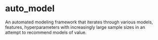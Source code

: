 # auto_model
An automated modeling framework that iterates through various models, features, hyperparameters with increasingly large sample sizes in an attempt to recommend models of value.
